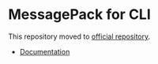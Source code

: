 # MessagePack for CLI

This repository moved to [official repository](https://github.com/msgpack/msgpack-cli).

* [Documentation](https://github.com/yfakariya/msgpack/wiki)